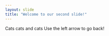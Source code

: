 ```yaml
---
layout: slide
title: "Welcome to our second slide!"
---
```

Cats cats and cats
Use the left arrow to go back!
